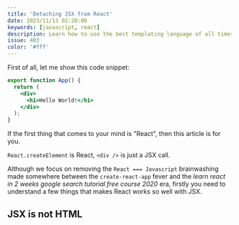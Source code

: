 ```yaml
---
title: 'Detaching JSX from React'
date: 2023/11/13 02:20:00
keywords: [javascript, react]
description: Learn how to use the best templating language of all times to your advantage.
issue: 403
color: '#fff'
---
```


First of all, let me show this code snippet:

```jsx
export function App() {
  return (
    <div>
      <h1>Hello World!</h1>
    </div>
  );
}
```

If the first thing that comes to your mind is "React", then this article is for you.

`React.createElement` is React, `<div />` is just a JSX call.

Although we focus on removing the `React === Javascript` brainwashing made somewhere
between the `create-react-app` fever and the _learn react in 2 weeks google search tutorial free
course 2020_ era, firstly you need to understand a few things that makes React works so
well with JSX.

## JSX is not HTML
